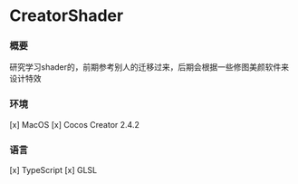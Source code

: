# CreatorShader

### 概要
研究学习shader的，前期参考别人的迁移过来，后期会根据一些修图美颜软件来设计特效
### 环境
[x] MacOS
[x] Cocos Creator 2.4.2
### 语言
[x] TypeScript
[x] GLSL